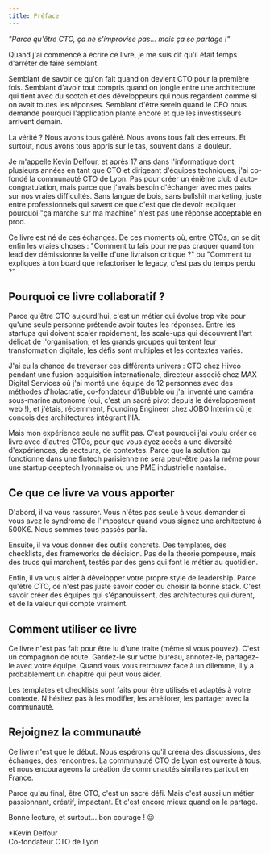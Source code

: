 ```yaml
---
title: Préface
---
```


*"Parce qu'être CTO, ça ne s'improvise pas... mais ça se partage !"*

Quand j'ai commencé à écrire ce livre, je me suis dit qu'il était temps d'arrêter de faire semblant.

Semblant de savoir ce qu'on fait quand on devient CTO pour la première fois. Semblant d'avoir tout compris quand on jongle entre une architecture qui tient avec du scotch et des développeurs qui nous regardent comme si on avait toutes les réponses. Semblant d'être serein quand le CEO nous demande pourquoi l'application plante encore et que les investisseurs arrivent demain.

La vérité ? Nous avons tous galéré. Nous avons tous fait des erreurs. Et surtout, nous avons tous appris sur le tas, souvent dans la douleur.

Je m'appelle Kevin Delfour, et après 17 ans dans l'informatique dont plusieurs années en tant que CTO et dirigeant d'équipes techniques, j'ai co-fondé la communauté CTO de Lyon. Pas pour créer un énième club d'auto-congratulation, mais parce que j'avais besoin d'échanger avec mes pairs sur nos vraies difficultés. Sans langue de bois, sans bullshit marketing, juste entre professionnels qui savent ce que c'est que de devoir expliquer pourquoi "ça marche sur ma machine" n'est pas une réponse acceptable en prod.

Ce livre est né de ces échanges. De ces moments où, entre CTOs, on se dit enfin les vraies choses : "Comment tu fais pour ne pas craquer quand ton lead dev démissionne la veille d'une livraison critique ?" ou "Comment tu expliques à ton board que refactoriser le legacy, c'est pas du temps perdu ?"

## Pourquoi ce livre collaboratif ?

Parce qu'être CTO aujourd'hui, c'est un métier qui évolue trop vite pour qu'une seule personne prétende avoir toutes les réponses. Entre les startups qui doivent scaler rapidement, les scale-ups qui découvrent l'art délicat de l'organisation, et les grands groupes qui tentent leur transformation digitale, les défis sont multiples et les contextes variés.

J'ai eu la chance de traverser ces différents univers : CTO chez Hiveo pendant une fusion-acquisition internationale, directeur associé chez MAX Digital Services où j'ai monté une équipe de 12 personnes avec des méthodes d'holacratie, co-fondateur d'iBubble où j'ai inventé une caméra sous-marine autonome (oui, c'est un sacré pivot depuis le développement web !), et j'étais, récemment,  Founding Engineer chez JOBO Interim où je conçois des architectures intégrant l'IA.

Mais mon expérience seule ne suffit pas. C'est pourquoi j'ai voulu créer ce livre avec d'autres CTOs, pour que vous ayez accès à une diversité d'expériences, de secteurs, de contextes. Parce que la solution qui fonctionne dans une fintech parisienne ne sera peut-être pas la même pour une startup deeptech lyonnaise ou une PME industrielle nantaise.

## Ce que ce livre va vous apporter

D'abord, il va vous rassurer. Vous n'êtes pas seul.e à vous demander si vous avez le syndrome de l'imposteur quand vous signez une architecture à 500K€. Nous sommes tous passés par là.

Ensuite, il va vous donner des outils concrets. Des templates, des checklists, des frameworks de décision. Pas de la théorie pompeuse, mais des trucs qui marchent, testés par des gens qui font le métier au quotidien.

Enfin, il va vous aider à développer votre propre style de leadership. Parce qu'être CTO, ce n'est pas juste savoir coder ou choisir la bonne stack. C'est savoir créer des équipes qui s'épanouissent, des architectures qui durent, et de la valeur qui compte vraiment.

## Comment utiliser ce livre

Ce livre n'est pas fait pour être lu d'une traite (même si vous pouvez). C'est un compagnon de route. Gardez-le sur votre bureau, annotez-le, partagez-le avec votre équipe. Quand vous vous retrouvez face à un dilemme, il y a probablement un chapitre qui peut vous aider.

Les templates et checklists sont faits pour être utilisés et adaptés à votre contexte. N'hésitez pas à les modifier, les améliorer, les partager avec la communauté.

## Rejoignez la communauté

Ce livre n'est que le début. Nous espérons qu'il créera des discussions, des échanges, des rencontres. La communauté CTO de Lyon est ouverte à tous, et nous encourageons la création de communautés similaires partout en France.

Parce qu'au final, être CTO, c'est un sacré défi. Mais c'est aussi un métier passionnant, créatif, impactant. Et c'est encore mieux quand on le partage.

Bonne lecture, et surtout... bon courage ! 😉

*Kevin Delfour  
Co-fondateur CTO de Lyon

